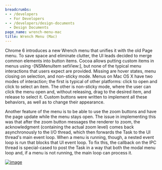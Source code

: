 ```yaml
---
breadcrumbs:
- - /developers
  - For Developers
- - /developers/design-documents
  - Design Documents
page_name: wrench-menu-mac
title: Wrench Menu (Mac)
---
```


Chrome 6 introduces a new Wrench menu that unifies it with the old Page menu. To
save space and eliminate clutter, the UI leads decided to merge common elements
into button items. Cocoa allows putting custom items in menus using
-\[NSMenuItem setView:\], but none of the typical menu interactions that users
expect are provided. Missing are hover states, menu closing on selection, and
non-sticky mode. Menus on Mac OS X have two modes of interaction; the first is
typical of other platforms: click to open and click to select an item. The other
is non-sticky mode, where the user can click the menu open and, without
releasing, drag to the desired item, and release to select it. Custom buttons
were written to implement all these behaviors, as well as to change their
appearance.

Another feature of the menu is to be able to use the zoom buttons and have the
page update while the menu stays open. The issue in implementing this was that
after the zoom button messages the renderer to zoom, the acknowledgment
(containing the actual zoom level) comes back asynchronously to the I/O thread,
which then forwards the Task to the UI thread's main event loop. When a menu is
running, though, a nested event loop is run that blocks that UI event loop. To
fix this, the callback on the IPC thread is special-cased to post the Task in a
way that both the modal menu loop and, if a menu is not running, the main loop
can process it.

[<img alt="image"
src="/developers/design-documents/wrench-menu-mac/WrenchMenuTaskDispatch.png">](/developers/design-documents/wrench-menu-mac/WrenchMenuTaskDispatch.png)